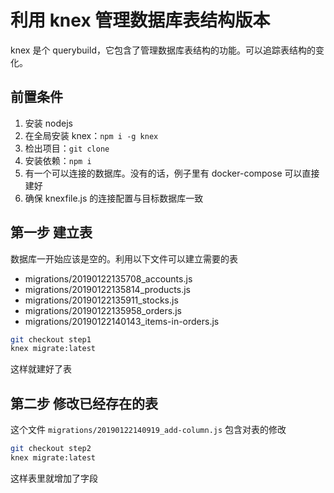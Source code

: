 利用 knex 管理数据库表结构版本
=======================

knex 是个 querybuild，它包含了管理数据库表结构的功能。可以追踪表结构的变化。

前置条件
----------

1. 安装 nodejs
2. 在全局安装 knex：`npm i -g knex`
3. 检出项目：`git clone`
4. 安装依赖：`npm i`
5. 有一个可以连接的数据库。没有的话，例子里有 docker-compose 可以直接建好
6. 确保 knexfile.js 的连接配置与目标数据库一致

第一步 建立表
-----------

数据库一开始应该是空的。利用以下文件可以建立需要的表

- migrations/20190122135708_accounts.js
- migrations/20190122135814_products.js
- migrations/20190122135911_stocks.js
- migrations/20190122135958_orders.js
- migrations/20190122140143_items-in-orders.js

```sh
git checkout step1
knex migrate:latest
```

这样就建好了表

第二步 修改已经存在的表
-------------

这个文件 `migrations/20190122140919_add-column.js` 包含对表的修改

```sh
git checkout step2
knex migrate:latest
```

这样表里就增加了字段
